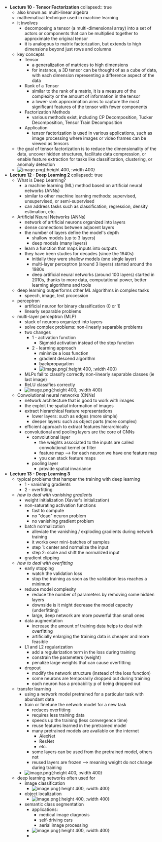 - **Lecture 10 - Tensor Factorization**
  collapsed:: true
	- also known as: multi-linear algebra
	- mathematical technique used in machine learning
	- it involves
		- decomposing a tensor (a multi-dimensional array) into a set of actors or components that can be multiplied together to approximate the original tensor
		- it is analogous to matrix factorization, but extends to high dimensions beyond just rows and columns
	- key concepts
		- Tensor
			- a generalization of matrices to high dimensions
			- for instance, a 3D tensor can be thought of as a cube of data, with each dimension representing a difference aspect of the data
		- Rank of a Tensor
			- similar to the rank of a matrix, it is a measure of the complexity or the amount of information in the tensor
			- a lower-rank approximation aims to capture the most significant features of the tensor with fewer components
		- Factorization Methods
			- various methods exist, including CP Decomposition, Tucker Decomposition, Tensor Train Decomposition
		- Application
			- tensor factorization is used in various applications, such as image processing where images or video frames can be viewed as tensors
	- the goal of tensor factorization is to reduce the dimensionality of the data, uncover hidden structures, facilitate data compression, or enable feature extraction for tasks like classification, clustering, or anomaly detection
	- ![image.png](../assets/image_1705245129397_0.png){:height 400, :width 400}
- **Lecture 12 - Deep Learning 2**
  collapsed:: true
	- What is Deep Learning?
		- a machine learning (ML) method based on artificial neural networks (ANNs)
		- similar to other machine learning methods: supervised, unsupervised, or semi-supervised
		- can address tasks such as classification, regression, density estimation, etc.
	- Artificial Neural Networks (ANNs)
		- network of artificial neurons organized into layers
		- dense connections between adjacent layers
		- the number of layers define the model's depth
			- shallow models (up to 3 layers)
			- deep models (many layers)
		- learn a function that maps inputs into outputs
		- they have been studies for decades (since the 1940s)
			- initially they were shallow models (one single layer)
			- multi-layer perceptron (around 3 layers) started around the 1980s
			- deep artificial neural networks (around 100 layers) started in 2010s, thanks to more data, computational power, better learning algorithms and tools
	- deep learning outperforms other ML algorithms in complex tasks
		- speech, image, text procession
	- perceptron
		- artificial neuron for binary classification (0 or 1)
		- linearly separable problems
	- multi-layer perceptron (MLP)
		- stack of neurons organized into layers
		- solve complex problems: non-linearly separable problems
		- two changes
			- 1 - activation function
				- Sigmoid activation instead of the step function
			- 2 - learning approach
				- minimize a loss function
				- gradient descend algorithm
				- backpropagation
				- ![image.png](../assets/image_1705251926721_0.png){:height 400, :width 400}
		- MLPs fail to classify correctly non-linearly separable classes (ie last image)
		- ReLU classifies correctly
		- ![image.png](../assets/image_1705252078803_0.png){:height 400, :width 400}
	- Convolutional neural networks (CNNs)
		- network architecture that is good to work with images
		- the exploit the spatial information of images
		- extract hierarchical feature representations
			- lower layers: such as edges (more simple)
			- deeper layers: such as object parts (more complex)
		- efficient approach to extract features hierarchically
		- convolutional and pooling layers are the core of CNNs
			- convolutional layer
				- the weights associated to the inputs are called convolutional kernel or filter
				- feature map --> for each neuron we have one feature map
				- you can stack feature maps
			- pooling layer
				- provide spatial invariance
- **Lecture 13 - Deep Learning 3**
	- typical problems that hamper the training with deep learning
		- 1 - vanishing gradients
		- 2 - overfitting
	- *how to deal with vanishing gradients*
		- weight initialization (Xavier's initialization)
		- non-saturating activation functions
			- fast to compute
			- no "dead" neuron problem
			- no vanishing gradient problem
		- batch normalization
			- alleviate the vanishing / exploding gradients during network training
			- it works over mini-batches of samples
			- step 1: center and normalize the input
			- step 2: scale and shift the normalized input
		- gradient clipping
	- *how to deal with overfitting*
		- early stopping
			- watch the validation loss
			- stop the training as soon as the validation less reaches a minimum
		- reduce model complexity
			- reduce the number of parameters by removing some hidden layers
			- downside is it might decrease the model capacity (underfitting)
			- large, deep network are more powerful than small ones
		- data augmentation
			- increase the amount of training data helps to deal with overfitting
			- artificially enlarging the training data is cheaper and more feasible
		- L1 and L2 regularization
			- add a regularization term in the loss during training
			- constrain the parameters (weight)
			- penalize large weights that can cause overfitting
		- dropout
			- modify the network structure (instead of the loss function)
			- some neurons are temporarily dropped out during training
			- each neuron has a probability p of being dropped out
	- transfer learning
		- using a network model pretrained for a particular task with abundant data
		- train or finetune the network model for a new task
			- reduces overfitting
			- requires less training data
			- speeds up the training (less convergence time)
			- reuse features learned in the pretrained model
			- many pretrained models are available on the internet
				- AlexNet
				- ResNet
				- etc.
			- some layers can be used from the pretrained model, others not
			- reused layers are frozen --> meaning weight do not change during training
		- ![image.png](../assets/image_1705260065658_0.png){:height 400, :width 400}
	- deep learning networks often used for
		- image classification
			- ![image.png](../assets/image_1705262271289_0.png){:height 400, :width 400}
		- object localization
			- ![image.png](../assets/image_1705262315090_0.png){:height 400, :width 400}
		- semantic class segmentation
			- applications:
				- medical image diagnosis
				- self-driving cars
				- aerial image processing
			- ![image.png](../assets/image_1705262404853_0.png){:height 400, :width 400}
			-